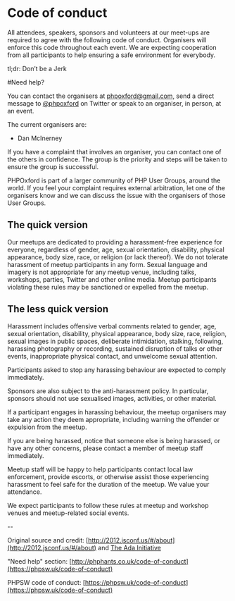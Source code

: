 # Code of conduct

All attendees, speakers, sponsors and volunteers at our meet-ups are required to agree with the following code of conduct. Organisers will enforce this code throughout each event. We are expecting cooperation from all participants to help ensuring a safe environment for everybody.

tl;dr: Don’t be a Jerk

#Need help?

You can contact the organisers at phpoxford@gmail.com, send a direct message to [@phpoxford](https://twitter.com/phpoxford) on Twitter or speak to an organiser, in person, at an event.

The current organisers are:

* Dan McInerney

If you have a complaint that involves an organiser, you can contact one of the others in confidence. The group is the priority and steps will be taken to ensure the group is successful.

PHPOxford is part of a larger community of PHP User Groups, around the world. If you feel your complaint requires external arbitration, let one of the organisers know and we can discuss the issue with the organisers of those User Groups.

## The quick version

Our meetups are dedicated to providing a harassment-free experience for everyone, regardless of gender, age, sexual orientation, disability, physical appearance, body size, race, or religion (or lack thereof). We do not tolerate harassment of meetup participants in any form. Sexual language and imagery is not appropriate for any meetup venue, including talks, workshops, parties, Twitter and other online media. Meetup participants violating these rules may be sanctioned or expelled from the meetup.

## The less quick version
Harassment includes offensive verbal comments related to gender, age, sexual orientation, disability, physical appearance, body size, race, religion, sexual images in public spaces, deliberate intimidation, stalking, following, harassing photography or recording, sustained disruption of talks or other events, inappropriate physical contact, and unwelcome sexual attention.

Participants asked to stop any harassing behaviour are expected to comply immediately.

Sponsors are also subject to the anti-harassment policy. In particular, sponsors should not use sexualised images, activities, or other material.

If a participant engages in harassing behaviour, the meetup organisers may take any action they deem appropriate, including warning the offender or expulsion from the meetup.

If you are being harassed, notice that someone else is being harassed, or have any other concerns, please contact a member of meetup staff immediately.

Meetup staff will be happy to help participants contact local law enforcement, provide escorts, or otherwise assist those experiencing harassment to feel safe for the duration of the meetup. We value your attendance.

We expect participants to follow these rules at meetup and workshop venues and meetup-related social events.

--

Original source and credit: [http://2012.jsconf.us/#/about](http://2012.jsconf.us/#/about) and [The Ada Initiative](http://adainitiative.org/)

"Need help" section: [http://phphants.co.uk/code-of-conduct](https://phpsw.uk/code-of-conduct)

PHPSW code of conduct: [https://phpsw.uk/code-of-conduct](https://phpsw.uk/code-of-conduct)
